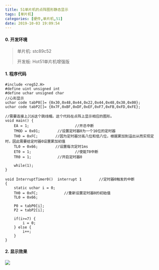 ```yaml
---
title: 51单片机的点阵图形静态显示
tags: [单片机]
categories: [硬件,单片机,51]
date: 2019-10-03 19:09:54
---
```


#### 0. 开发环境

> 单片机: stc89c52
>
> 开发板: Hot51单片机增强版


#### 1. 程序代码

    #include <reg52.H>
    #define uint unsigned int
    #define uchar unsigned char
    //心形显示
    uchar code tabP0[]= {0x30,0x48,0x44,0x22,0x44,0x48,0x30,0x00};
    uchar code tabP2[]= {0x7F,0xBF,0xDF,0xEF,0xF7,0xFB,0xFD,0xFE};
    
    //需要连接上J16这个跳线帽。这个代码在点阵上显示相应的图形。
    void main() {
        EA = 1;						//开总中断
        TMOD = 0x01;    	//设置定时器0为一个16位的定时器
        TH0 = 0xFC;        //因为定时器分高八位和低八位，根据累加到溢出从而实现定时，因此需要给定时器0设置累加初值
        TL0 = 0x66;        //设置每次定时1ms
        ET0 = 1;					//使能T0中断
        TR0 = 1;            //开启定时器0
    
        while(1);
    }
    
    void InterruptTimer0()  interrupt 1        //定时器0触发的中断
    {
        static uchar i = 0;
        TH0 = 0xFC;            //重新设置定时器0的初始值
        TL0 = 0x66;
    
        P0 = tabP0[i];
        P2 = tabP2[i];
    
        if(i>=7) {
            i = 0;
        } else {
            i++;
        }
    }
    
#### 2. 显示效果

![](https://i.loli.net/2019/10/29/EFmH7iZDcTN3htI.png)

   